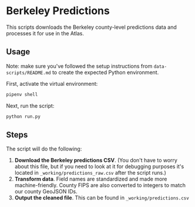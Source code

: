 # Berkeley Predictions

This scripts downloads the Berkeley county-level predictions data and processes it for use in the Atlas.

## Usage

Note: make sure you've followed the setup instructions from `data-scripts/README.md` to create the expected Python environment.

First, activate the virtual environment:

```bash
pipenv shell
```

Next, run the script:

```bash
python run.py
```

## Steps

The script will do the following:

1. **Download the Berkeley predictions CSV**. (You don't have to worry about this file, but if you need to look at it for debugging purposes it's located in `_working/predictions_raw.csv` after the script runs.)
2. **Transform data**. Field names are standardized and made more machine-friendly. County FIPS are also converted to integers to match our county GeoJSON IDs.
3. **Output the cleaned file**. This can be found in `_working/predictions.csv`
